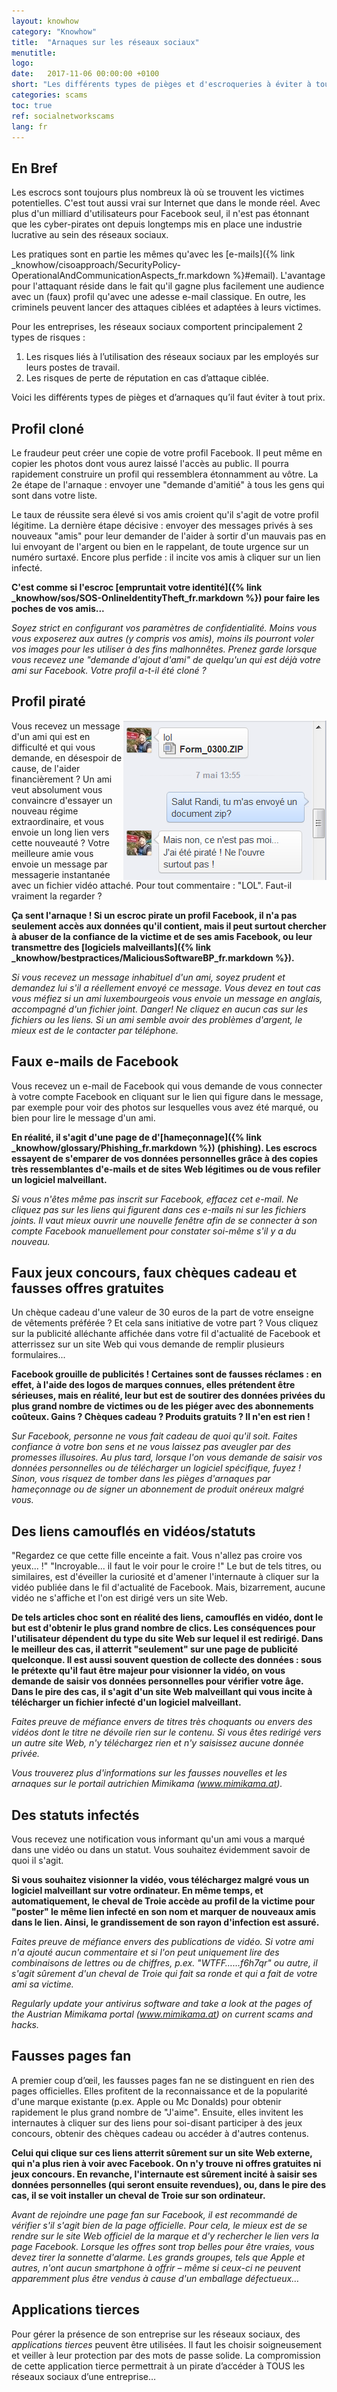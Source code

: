 ```yaml
---
layout: knowhow
category: "Knowhow"
title:  "Arnaques sur les réseaux sociaux"
menutitle:  
logo:
date:   2017-11-06 00:00:00 +0100
short: "Les différents types de pièges et d'escroqueries à éviter à tout prix"
categories: scams
toc: true
ref: socialnetworkscams
lang: fr
---
```

## En Bref
Les escrocs sont toujours plus nombreux là où se trouvent les victimes potentielles. C'est tout aussi vrai sur Internet que dans le monde réel. Avec plus d'un milliard d'utilisateurs pour Facebook seul, il n'est pas étonnant que les cyber-pirates ont depuis longtemps mis en place une industrie lucrative au sein des réseaux sociaux.

Les pratiques sont en partie les mêmes qu'avec les [e-mails]({% link _knowhow/cisoapproach/SecurityPolicy-OperationalAndCommunicationAspects_fr.markdown %}#email). L'avantage pour l'attaquant réside dans le fait qu'il gagne plus facilement une audience avec un (faux) profil qu'avec une adesse e-mail classique. En outre, les criminels peuvent lancer des attaques ciblées et adaptées à leurs victimes.

Pour les entreprises, les réseaux sociaux comportent principalement 2 types de risques :

1. Les risques liés à l’utilisation des réseaux sociaux par les employés sur leurs postes de travail.
2. Les risques de perte de réputation en cas d’attaque ciblée.

Voici les différents types de pièges et d’arnaques qu’il faut éviter à tout prix.


## Profil cloné
Le fraudeur peut créer une copie de votre profil Facebook. Il peut même en copier les photos dont vous aurez laissé l'accès au public. Il pourra rapidement construire un profil qui ressemblera étonnamment au vôtre. La 2e étape de l'arnaque : envoyer une "demande d'amitié" à tous les gens qui sont dans votre liste.

Le taux de réussite sera élevé si vos amis croient qu'il s'agit de votre profil légitime. La dernière étape décisive : envoyer des messages privés à ses nouveaux "amis" pour leur demander de l'aider à sortir d'un mauvais pas en lui envoyant de l'argent ou bien en le rappelant, de toute urgence sur un numéro surtaxé. Encore plus perfide : il incite vos amis à cliquer sur un lien infecté.

**C'est comme si l'escroc [empruntait votre identité]({% link _knowhow/sos/SOS-OnlineIdentityTheft_fr.markdown %}) pour faire les poches de vos amis...**

*Soyez strict en configurant vos paramètres de confidentialité. Moins vous vous exposerez aux autres (y compris vos amis), moins ils pourront voler vos images pour les utiliser à des fins malhonnêtes. Prenez garde lorsque vous recevez une "demande d'ajout d'ami" de quelqu'un qui est déjà votre ami sur Facebook. Votre profil a-t-il été cloné ?*

## Profil piraté

<img src="/assets/img/201610/1274_1.png" style="float: right;" />

Vous recevez un message d'un ami qui est en difficulté et qui vous demande, en désespoir de cause, de l'aider financièrement ? Un ami veut absolument vous convaincre d'essayer un nouveau régime extraordinaire, et vous envoie un long lien vers cette nouveauté ? Votre meilleure amie vous envoie un message par messagerie instantanée avec un fichier vidéo attaché. Pour tout commentaire : "LOL". Faut-il vraiment la regarder ?

**Ça sent l'arnaque ! Si un escroc pirate un profil Facebook, il n'a pas seulement accès aux données qu'il contient, mais il peut surtout chercher à abuser de la confiance de la victime et de ses amis Facebook, ou leur transmettre des [logiciels malveillants]({% link _knowhow/bestpractices/MaliciousSoftwareBP_fr.markdown %}).**

*Si vous recevez un message inhabituel d'un ami, soyez prudent et demandez lui s'il a réellement envoyé ce message. Vous devez en tout cas vous méfiez si un ami luxembourgeois vous envoie un message en anglais, accompagné d'un fichier joint. Danger! Ne cliquez en aucun cas sur les fichiers ou les liens. Si un ami semble avoir des problèmes d'argent, le mieux est de le contacter par téléphone.*

## Faux e-mails de Facebook

Vous recevez un e-mail de Facebook qui vous demande de vous connecter à votre compte Facebook en cliquant sur le lien qui figure dans le message, par exemple pour voir des photos sur lesquelles vous avez été marqué, ou bien pour lire le message d'un ami.

**En réalité, il s'agit d'une page de d'[hameçonnage]({% link _knowhow/glossary/Phishing_fr.markdown %}) (phishing). Les escrocs essayent de s'emparer de vos données personnelles grâce à des copies très ressemblantes d'e-mails et de sites Web légitimes ou de vous refiler un logiciel malveillant.**

*Si vous n'êtes même pas inscrit sur Facebook, effacez cet e-mail. Ne cliquez pas sur les liens qui figurent dans ces e-mails ni sur les fichiers joints. Il vaut mieux ouvrir une nouvelle fenêtre afin de se connecter à son compte Facebook manuellement pour constater soi-même s'il y a du nouveau.*

## Faux jeux concours, faux chèques cadeau et fausses offres gratuites

Un chèque cadeau d'une valeur de 30 euros de la part de votre enseigne de vêtements préférée ? Et cela sans initiative de votre part ? Vous cliquez sur la publicité alléchante affichée dans votre fil d'actualité de Facebook et atterrissez sur un site Web qui vous demande de remplir plusieurs formulaires...

**Facebook grouille de publicités ! Certaines sont de fausses réclames : en effet, à l'aide des logos de marques connues, elles prétendent être sérieuses, mais en réalité, leur but est de soutirer des données privées du plus grand nombre de victimes ou de les piéger avec des abonnements coûteux. Gains ? Chèques cadeau ? Produits gratuits ? Il n'en est rien !**

*Sur Facebook, personne ne vous fait cadeau de quoi qu'il soit. Faites confiance à votre bon sens et ne vous laissez pas aveugler par des promesses illusoires. Au plus tard, lorsque l'on vous demande de saisir vos données personnelles ou de télécharger un logiciel spécifique, fuyez ! Sinon, vous risquez de tomber dans les pièges d'arnaques par hameçonnage ou de signer un abonnement de produit onéreux malgré vous.*

## Des liens camouflés en vidéos/statuts
"Regardez ce que cette fille enceinte a fait. Vous n'allez pas croire vos yeux... !" "Incroyable... il faut le voir pour le croire !" Le but de tels titres, ou similaires, est d'éveiller la curiosité et d'amener l'internaute à cliquer sur la vidéo publiée dans le fil d'actualité de Facebook. Mais, bizarrement, aucune vidéo ne s'affiche et l'on est dirigé vers un site Web.

**De tels articles choc sont en réalité des liens, camouflés en vidéo, dont le but est d'obtenir le plus grand nombre de clics. Les conséquences pour l'utilisateur dépendent du type du site Web sur lequel il est redirigé. Dans le meilleur des cas, il atterrit "seulement" sur une page de publicité quelconque. Il est aussi souvent question de collecte des données : sous le prétexte qu'il faut être majeur pour visionner la vidéo, on vous demande de saisir vos données personnelles pour vérifier votre âge. Dans le pire des cas, il s'agit d'un site Web malveillant qui vous incite à télécharger un fichier infecté d'un logiciel malveillant.**

*Faites preuve de méfiance envers de titres très choquants ou envers des vidéos dont le titre ne dévoile rien sur le contenu. Si vous êtes redirigé vers un autre site Web, n'y téléchargez rien et n'y saisissez aucune donnée privée.*

*Vous trouverez plus d'informations sur les fausses nouvelles et les arnaques sur le portail autrichien Mimikama (www.mimikama.at).*

## Des statuts infectés
Vous recevez une notification vous informant qu'un ami vous a marqué dans une vidéo ou dans un statut. Vous souhaitez évidemment savoir de quoi il s'agit.

**Si vous souhaitez visionner la vidéo, vous téléchargez malgré vous un logiciel malveillant sur votre ordinateur. En même temps, et automatiquement, le cheval de Troie accède au profil de la victime pour "poster" le même lien infecté en son nom et marquer de nouveaux amis dans le lien. Ainsi, le grandissement de son rayon d'infection est assuré.**

*Faites preuve de méfiance envers des publications de vidéo. Si votre ami n'a ajouté aucun commentaire et si l'on peut uniquement lire des combinaisons de lettres ou de chiffres, p.ex. "WTFF……f6h7qr" ou autre, il s'agit sûrement d'un cheval de Troie qui fait sa ronde et qui a fait de votre ami sa victime.*

*Regularly update your antivirus software and take a look at the pages of the Austrian Mimikama portal  (www.mimikama.at) on current scams and hacks.*

## Fausses pages fan

A premier coup d’œil, les fausses pages fan ne se distinguent en rien des pages officielles. Elles profitent de la reconnaissance et de la popularité d'une marque existante (p.ex. Apple ou Mc Donalds) pour obtenir rapidement le plus grand nombre de "J'aime". Ensuite, elles invitent les internautes à cliquer sur des liens pour soi-disant participer à des jeux concours, obtenir des chèques cadeau ou accéder à d'autres contenus.

**Celui qui clique sur ces liens atterrit sûrement sur un site Web externe, qui n'a plus rien à voir avec Facebook. On n'y trouve ni offres gratuites ni jeux concours. En revanche, l'internaute est sûrement incité à saisir ses données personnelles (qui seront ensuite revendues), ou, dans le pire des cas, il se voit installer un cheval de Troie sur son ordinateur.**

*Avant de rejoindre une page fan sur Facebook, il est recommandé de vérifier s'il s'agit bien de la page officielle. Pour cela, le mieux est de se rendre sur le site Web officiel de la marque et d'y rechercher le lien vers la page Facebook. Lorsque les offres sont trop belles pour être vraies, vous devez tirer la sonnette d'alarme. Les grands groupes, tels que Apple et autres, n'ont aucun smartphone à offrir – même si ceux-ci ne peuvent apparemment plus être vendus à cause d'un emballage défectueux…*

## Applications tierces

Pour gérer la présence de son entreprise sur les réseaux sociaux, des *applications tierces* peuvent être utilisées. Il faut les choisir soigneusement et veiller à leur protection par des mots de passe solide. La compromission de cette application tierce permettrait à un pirate d’accéder à TOUS les réseaux sociaux d’une entreprise…
